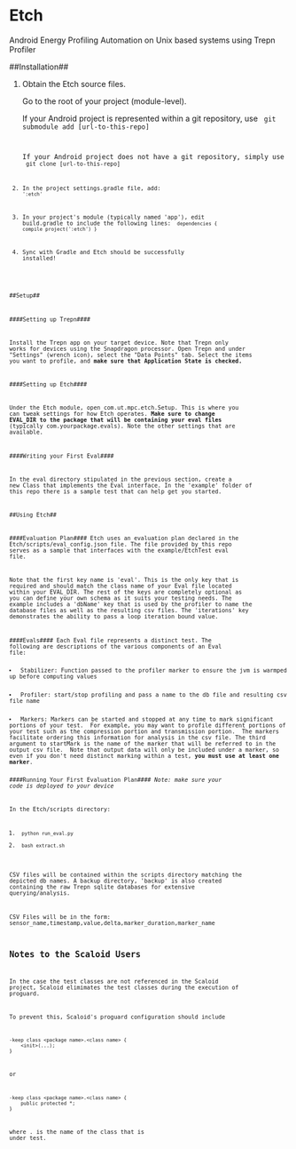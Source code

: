 # Etch
Android Energy Profiling Automation on Unix based systems using Trepn Profiler

##Installation##

1. Obtain the Etch source files.

   Go to the root of your project (module-level).

   If your Android project is represented within a git repository, use <code> git submodule add [url-to-this-repo]

   If your Android project does not have a git repository, simply use <code> git clone [url-to-this-repo]

3. In the project settings.gradle file, add: <code> ':etch'</code>

4. In your project's module (typically named 'app'), edit build.gradle to include the following lines: <code> dependencies {
    compile project(':etch')
} </code>

5. Sync with Gradle and Etch should be successfully installed!

##Setup##

####Setting up Trepn####

Install the Trepn app on your target device.  Note that Trepn only works for devices using the Snapdragon processor.  Open Trepn and under "Settings" (wrench icon), select the "Data Points" tab.  Select the items you want to profile, and <b>make sure that Application State is checked. </b>

####Setting up Etch####

Under the Etch module, open com.ut.mpc.etch.Setup.  This is where you can tweak settings for how Etch operates.  <b>Make sure to change EVAL_DIR to the package that will be containing your eval files </b> (typically com.yourpackage.evals).  Note the other settings that are available.

####Writing your First Eval####

In the eval directory stipulated in the previous section, create a new Class that implements the Eval interface. In the 'example' folder of this repo there is a sample test that can help get you started.

##Using Etch##

####Evaluation Plan####
Etch uses an evaluation plan declared in the Etch/scripts/eval_config.json file.  The file provided by this repo serves as a sample that interfaces with the example/EtchTest eval file.

Note that the first key name is 'eval'.  This is the only key that is required and should match the class name of your Eval file located within your EVAL_DIR.  The rest of the keys are completely optional as you can define your own schema as it suits your testing needs.  The example includes a 'dbName' key that is used by the profiler to name the database files as well as the resulting csv files.  The 'iterations' key demonstrates the ability to pass a loop iteration bound value.

####Evals####
Each Eval file represents a distinct test. The following are descriptions of the various components of an Eval file:

<li> Stabilizer: Function passed to the profiler marker to ensure the jvm is warmped up before computing values </li>


<li> Profiler: start/stop profiling and pass a name to the db file and resulting csv file name </li>

<li> Markers: Markers can be started and stopped at any time to mark significant portions of your test.  For example, you may want to profile different portions of your test such as the compression portion and transmission portion.  The markers facilitate ordering this information for analysis in the csv file. The third argument to startMark is the name of the marker that will be referred to in the output csv file.  Note that output data will only be included under a marker, so even if you don't need distinct marking within a test, <b>you must use at least one marker</b>.

####Running Your First Evaluation Plan####
*Note: make sure your code is deployed to your device*

In the Etch/scripts directory:

1. <code> python run_eval.py </code>
2. <code> bash extract.sh </code>

CSV files will be contained within the scripts directory matching the depicted db names.  A backup directory, 'backup' is also created containing the raw Trepn sqlite databases for extensive querying/analysis. 

CSV Files will be in the form:
sensor_name,timestamp,value,delta,marker_duration,marker_name

## Notes to the Scaloid Users 

In the case the test classes are not referenced in the Scaloid project, Scaloid elimimates the test classes during the execution of proguard. 

To prevent this, Scaloid's proguard configuration should include 

    -keep class <package name>.<class name> {
        <init>(...);
    }
    
or     

    -keep class <package name>.<class name> {
        public protected *;
    }

where <package name>.<class name> is the name of the class that is under test. 
